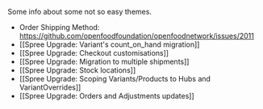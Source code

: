 Some info about some not so easy themes.

- Order Shipping Method: https://github.com/openfoodfoundation/openfoodnetwork/issues/2011
- [[Spree Upgrade: Variant's count_on_hand migration]]
- [[Spree Upgrade: Checkout customisations]]
- [[Spree Upgrade: Migration to multiple shipments]]
- [[Spree Upgrade: Stock locations]]
- [[Spree Upgrade: Scoping Variants/Products to Hubs and VariantOverrides]]
- [[Spree Upgrade: Orders and Adjustments updates]]
